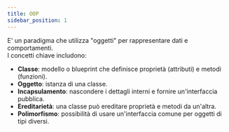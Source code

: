 ```yaml
---
title: OOP
sidebar_position: 1
---
```


E' un paradigma che utilizza "oggetti" per rappresentare dati e comportamenti.  
I concetti chiave includono:

- **Classe**: modello o blueprint che definisce proprietà (attributi) e metodi (funzioni).
- **Oggetto**: istanza di una classe.
- **Incapsulamento**: nascondere i dettagli interni e fornire un'interfaccia pubblica.
- **Ereditarietà**: una classe può ereditare proprietà e metodi da un'altra.
- **Polimorfismo**: possibilità di usare un'interfaccia comune per oggetti di tipi diversi.
